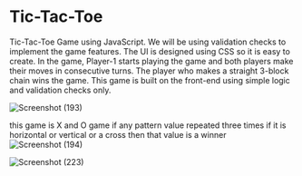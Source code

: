 # Tic-Tac-Toe

Tic-Tac-Toe Game using JavaScript. We will be using validation checks to implement the game features. The UI is designed using CSS so it is easy to create. In the game, Player-1 starts playing the game and both players make their moves in consecutive turns. The player who makes a straight 3-block chain wins the game. This game is built on the front-end using simple logic and validation checks only.

![Screenshot (193)](https://github.com/rohith0510/Tic-Tac-Toe/assets/63388606/d96e6e85-1ff6-458b-8022-23d5641de0a6)

this game is X and O game if any pattern value repeated three times if it is horizontal or vertical or a cross then that value is a winner
![Screenshot (194)](https://github.com/rohith0510/Tic-Tac-Toe/assets/63388606/5de21332-5115-4c78-8e82-fa0c010f979e)


![Screenshot (223)](https://github.com/rohith0510/Tic-Tac-Toe/assets/63388606/d7cd0b7b-d9f5-4017-b489-ce18f45080e1)
